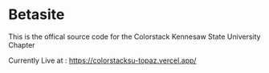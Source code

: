 # Betasite
This is the offical source code for the Colorstack Kennesaw State University Chapter

Currently Live at : https://colorstacksu-topaz.vercel.app/